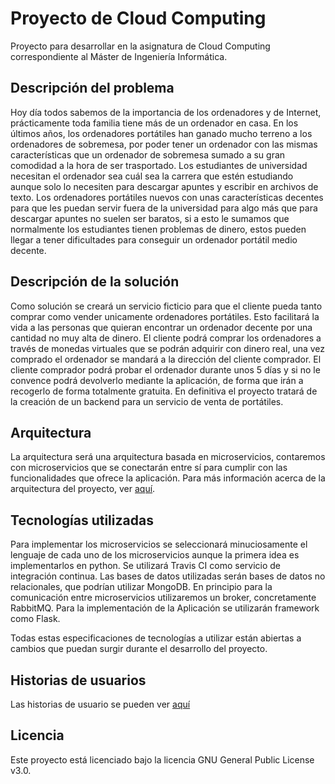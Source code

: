 # Proyecto de Cloud Computing

Proyecto para desarrollar en la asignatura de Cloud Computing correspondiente al Máster de Ingeniería Informática.

## Descripción del problema

Hoy día todos sabemos de la importancia de los ordenadores y de Internet, prácticamente toda familia tiene más de un ordenador en casa.
En los últimos años, los ordenadores portátiles han ganado mucho terreno a los ordenadores de sobremesa, por poder tener un ordenador con las mismas características que un ordenador de sobremesa sumado a su gran comodidad a la hora de ser trasportado.
Los estudiantes de universidad necesitan el ordenador sea cuál sea la carrera que estén estudiando aunque solo lo necesiten para descargar apuntes y escribir en archivos de texto. Los ordenadores portátiles nuevos con unas características decentes para que les puedan servir fuera de la universidad para algo más que para descargar apuntes no suelen ser baratos, si a esto le sumamos que normalmente los estudiantes tienen problemas de dinero, estos pueden llegar a tener dificultades para conseguir un ordenador portátil medio decente.

## Descripción de la solución

Como solución se creará un servicio ficticio para que el cliente pueda tanto comprar como vender unicamente ordenadores portátiles. Esto facilitará la vida a las personas que quieran encontrar un ordenador decente por una cantidad no muy alta de dinero. El cliente podrá comprar los ordenadores a través de monedas virtuales que se podrán adquirir con dinero real, una vez comprado el ordenador se mandará a la dirección del cliente comprador. El cliente comprador podrá probar el ordenador durante unos 5 días y si no le convence podrá devolverlo mediante la aplicación, de forma que irán a recogerlo de forma totalmente gratuita. En definitiva el proyecto tratará de la creación de un backend para un servicio de venta de portátiles.

## Arquitectura

La arquitectura será una arquitectura basada en microservicios, contaremos con microservicios que se conectarán entre sí para cumplir con las funcionalidades que ofrece la aplicación. Para más información acerca de la arquitectura del proyecto, ver [aquí](docs/arquitectura.md).

## Tecnologías utilizadas


Para implementar los microservicios se seleccionará minuciosamente el lenguaje de cada uno de los microservicios aunque la primera idea es implementarlos en python.
Se utilizará Travis CI como servicio de integración continua.
Las bases de datos utilizadas serán bases de datos no relacionales, que podrían utilizar MongoDB.
En principio para la comunicación entre microservicios utilizaremos un broker, concretamente RabbitMQ.
Para la implementación de la Aplicación se utilizarán framework como Flask.

Todas estas especificaciones de tecnologías a utilizar están abiertas a cambios que puedan surgir durante el desarrollo del proyecto.

## Historias de usuarios

Las historias de usuario se pueden ver [aquí](docs/historias_de_usuario.md)

## Licencia

Este proyecto está licenciado bajo la licencia GNU General Public License v3.0.
